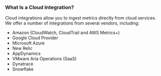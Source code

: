 ### What Is a Cloud Integration?

<!--This panel shows up when you select https://<server>.wavefront.com/extdata-->

Cloud integrations allow you to ingest metrics directly from cloud services. We offer a number of integrations from several vendors, including:

* Amazon (CloudWatch, CloudTrail and AWS Metrics+)
* Google Cloud Provider
* Microsoft Azure
* New Relic
* AppDynamics
* VMware Aria Operations (SaaS)
* Dynatrace
* Snowflake
